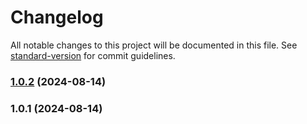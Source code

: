 # Changelog

All notable changes to this project will be documented in this file. See [standard-version](https://github.com/conventional-changelog/standard-version) for commit guidelines.

### [1.0.2](https://github.com/adialkozha/eur-test-task/compare/v1.0.1...v1.0.2) (2024-08-14)

### 1.0.1 (2024-08-14)
